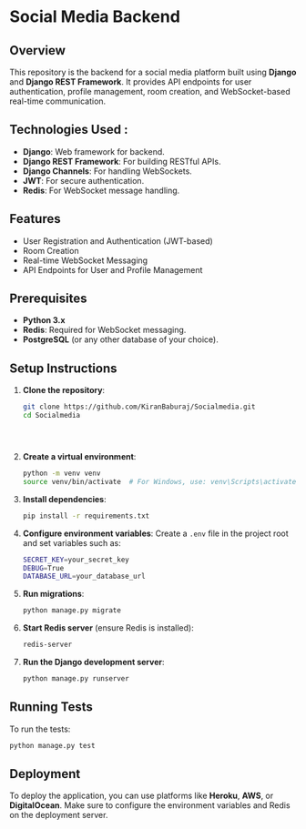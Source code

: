 # Social Media Backend

## Overview

This repository is the backend for a social media platform built using **Django** and **Django REST Framework**. It provides API endpoints for user authentication, profile management, room creation, and WebSocket-based real-time communication.

## Technologies Used :

- **Django**: Web framework for backend.
- **Django REST Framework**: For building RESTful APIs.
- **Django Channels**: For handling WebSockets.
- **JWT**: For secure authentication.
- **Redis**: For WebSocket message handling.

## Features

- User Registration and Authentication (JWT-based)
- Room Creation
- Real-time WebSocket Messaging
- API Endpoints for User and Profile Management

## Prerequisites

- **Python 3.x**
- **Redis**: Required for WebSocket messaging.
- **PostgreSQL** (or any other database of your choice).

## Setup Instructions

1. **Clone the repository**:
   ```bash
   git clone https://github.com/KiranBaburaj/Socialmedia.git
   cd Socialmedia





2. **Create a virtual environment**:
   ```bash
   python -m venv venv
   source venv/bin/activate  # For Windows, use: venv\Scripts\activate
   ```

3. **Install dependencies**:
   ```bash
   pip install -r requirements.txt
   ```

4. **Configure environment variables**:
   Create a `.env` file in the project root and set variables such as:
   ```bash
   SECRET_KEY=your_secret_key
   DEBUG=True
   DATABASE_URL=your_database_url
   ```

5. **Run migrations**:
   ```bash
   python manage.py migrate
   ```

6. **Start Redis server** (ensure Redis is installed):
   ```bash
   redis-server
   ```

7. **Run the Django development server**:
   ```bash
   python manage.py runserver
   ```

## Running Tests

To run the tests:
```bash
python manage.py test
```

## Deployment

To deploy the application, you can use platforms like **Heroku**, **AWS**, or **DigitalOcean**. Make sure to configure the environment variables and Redis on the deployment server.


